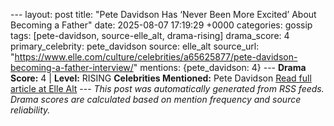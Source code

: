 --- layout: post title: "Pete Davidson Has ‘Never Been More Excited’ About Becoming a Father" date: 2025-08-07 17:19:29 +0000 categories: gossip tags: [pete-davidson, source-elle_alt, drama-rising] drama_score: 4 primary_celebrity: pete_davidson source: elle_alt source_url: "https://www.elle.com/culture/celebrities/a65625877/pete-davidson-becoming-a-father-interview/" mentions: {pete_davidson: 4} --- **Drama Score:** 4 | **Level:** RISING **Celebrities Mentioned:** Pete Davidson [Read full article at Elle Alt](https://www.elle.com/culture/celebrities/a65625877/pete-davidson-becoming-a-father-interview/) --- *This post was automatically generated from RSS feeds. Drama scores are calculated based on mention frequency and source reliability.*